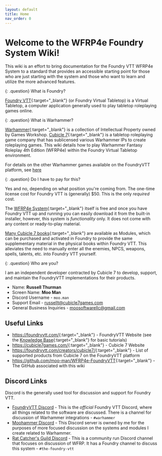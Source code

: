 ```yaml
---
layout: default
title: Home
nav_order: 0
---
```


# Welcome to the WFRP4e Foundry System Wiki!
This wiki is an effort to bring documentation for the Foundry VTT WFRP4e System to a standard that provides an accessible starting point for those who are just starting with the system and those who want to learn and utilize the more advanced features.


{: .question}
What is Foundry?

[Foundry VTT](https://foundryvtt.com/){:target="_blank"} (or Foundry Virtual Tabletop) is a Virtual Tabletop, a computer application generally used to play tabletop roleplaying games online.

{: .question}
What is Warhammer?

[Warhammer](https://warhammer.com){:target="_blank"} is a collection of Intellectual Property owned by Games Workshop. [Cubicle 7](https://cubicle7games.com/){:target="_blank"} is a tabletop roleplaying game company that has sublicensed various Warhammer IPs to create roleplaying games. This wiki details how to play Warhammer Fantasy Roleplay 4th Edition (WFRP4e) within the Foundry Virtual Tabletop environment.

For details on the other Warhammer games available on the FoundryVTT platform, see [here](https://moo-man.github.io)

{: .question}
Do I have to pay for this?

Yes and no, depending on what position you're coming from. The one-time license cost for Foundry VTT is (generally) $50. This is the only *required* cost.

The [WFRP4e System](https://foundryvtt.com/packages/wfrp4e){:target="_blank"} itself is free and once you have Foundry VTT up and running you can easily download it from the built-in installer, however, this system is *functionality* only. It does not come with any content or ready-to-play material. 

[Many Cubicle 7 books](https://foundryvtt.com/creators/cubicle7/){:target="_blank"} are available as Modules, which can be purchased and activated in Foundry to provide the same supplementary material in the physical books within Foundry VTT. This alleviates the need to manually enter all the enemies, NPCS, weapons, spells, talents, etc. into Foundry VTT yourself. 

{: .question}
Who are you?

I am an independent developer contracted by Cubicle 7 to develop, support, and maintain the FoundryVTT implementations for their products. 

* Name: **Russell Thurman**
* Screen Name: **Moo Man**
* Discord Username - `moo.man`
* Support Email - <russellt@cubicle7games.com>
* General Business Inquiries - <moosoftwarellc@gmail.com>

## Useful Links
* <https://foundryvtt.com/>{:target="_blank"} - FoundryVTT Website (see the [Knowledge Base](https://foundryvtt.com/kb/){:target="_blank"} for basic tutorials)
* <https://cubicle7games.com/>{:target="_blank"} - Cubicle 7 Website
* <https://foundryvtt.com/creators/cubicle7/>{:target="_blank"} - List of supported products from Cubicle 7 on the FoundryVTT platform
* <https://github.com/moo-man/WFRP4e-FoundryVTT>{:target="_blank"} - The GitHub associated with this wiki

## Discord Links
Discord is the generally used tool for discussion and support for Foundry VTT.

* [FoundryVTT Discord](https://discord.gg/foundryvtt) - This is the *official* Foundry VTT Discord, where all things related to the software are discussed. There is a channel for discussion of Warhammer integrations - `#warhammer`
* [Moohammer Discord](https://discord.gg/GrMcdeDHh8) - This Discord server is owned by me for the purposes of more focused discussion on the systems and modules I create related to Warhammer. 
* [Rat Catcher's Guild Discord](https://discord.gg/key8RMSCSb) - This is a community run Discord channel that focuses on discussion of WFRP. It has a Foundry channel to discuss this system - `#the-foundry-vtt`